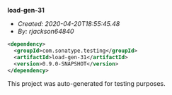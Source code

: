**load-gen-31**
+ _Created: 2020-04-20T18:55:45.48_
+ _By: rjackson64840_

```xml
<dependency>
  <groupId>com.sonatype.testing</groupId>
  <artifactId>load-gen-31</artifactId>
  <version>0.9.0-SNAPSHOT</version>
</dependency>
```

This project was auto-generated for testing purposes.
